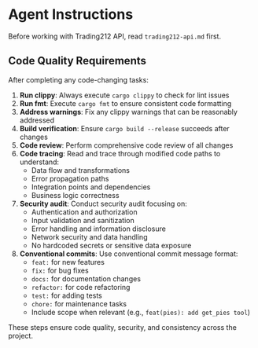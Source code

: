 # Agent Instructions

Before working with Trading212 API, read `trading212-api.md` first.

## Code Quality Requirements

After completing any code-changing tasks:

1. **Run clippy**: Always execute `cargo clippy` to check for lint issues
2. **Run fmt**: Execute `cargo fmt` to ensure consistent code formatting
3. **Address warnings**: Fix any clippy warnings that can be reasonably addressed
4. **Build verification**: Ensure `cargo build --release` succeeds after changes
5. **Code review**: Perform comprehensive code review of all changes
6. **Code tracing**: Read and trace through modified code paths to understand:
   - Data flow and transformations
   - Error propagation paths
   - Integration points and dependencies
   - Business logic correctness
7. **Security audit**: Conduct security audit focusing on:
   - Authentication and authorization
   - Input validation and sanitization
   - Error handling and information disclosure
   - Network security and data handling
   - No hardcoded secrets or sensitive data exposure
8. **Conventional commits**: Use conventional commit message format:
   - `feat:` for new features
   - `fix:` for bug fixes
   - `docs:` for documentation changes
   - `refactor:` for code refactoring
   - `test:` for adding tests
   - `chore:` for maintenance tasks
   - Include scope when relevant (e.g., `feat(pies): add get_pies tool`)

These steps ensure code quality, security, and consistency across the project.